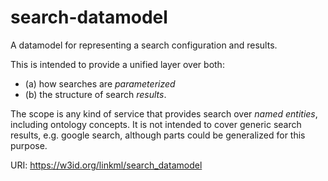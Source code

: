 # search-datamodel

A datamodel for representing a search configuration and results.

This is intended to provide a unified layer over both:

- (a) how searches are *parameterized*
- (b) the structure of search *results*.

The scope is any kind of service that provides search over *named entities*, including ontology concepts. It is not intended to cover generic
search results, e.g. google search, although parts could be generalized for this purpose.

URI: https://w3id.org/linkml/search_datamodel

